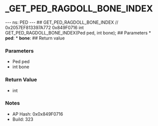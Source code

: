 # _GET_PED_RAGDOLL_BONE_INDEX

--- ns: PED --- ## GET_PED_RAGDOLL_BONE_INDEX  // 0x2057EF813397A772 0x849F0716 int GET_PED_RAGDOLL_BONE_INDEX(Ped ped, int bone);   ## Parameters * **ped**: * **bone**:  ## Return value

### Parameters
* Ped ped
* int bone

### Return Value
* int

### Notes
* AP Hash: 0x0x849F0716
* Build: 323

